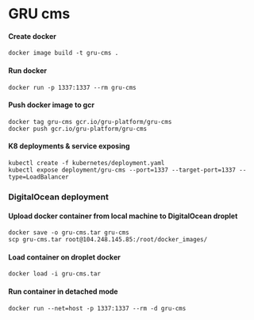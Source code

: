 # GRU cms

#### Create docker
```
docker image build -t gru-cms .
```

#### Run docker
```
docker run -p 1337:1337 --rm gru-cms
```

#### Push docker image to gcr
```
docker tag gru-cms gcr.io/gru-platform/gru-cms
docker push gcr.io/gru-platform/gru-cms
```

#### K8 deployments & service exposing
```
kubectl create -f kubernetes/deployment.yaml
kubectl expose deployment/gru-cms --port=1337 --target-port=1337 --type=LoadBalancer
```

### **DigitalOcean deployment**

#### Upload docker container from local machine to DigitalOcean droplet
```
docker save -o gru-cms.tar gru-cms
scp gru-cms.tar root@104.248.145.85:/root/docker_images/
```

#### Load container on droplet docker
```
docker load -i gru-cms.tar
```

#### Run container in detached mode
```
docker run --net=host -p 1337:1337 --rm -d gru-cms
```
